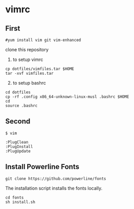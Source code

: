 # vimrc

## First
```
#yum install vim git vim-enhanced
```
clone this repository

1. to setup vimrc
```
cp dotfiles/vimfiles.tar $HOME
tar -xvf vimfiles.tar
```
2. to setup bashrc
```
cd dotfiles
cp -rf .config x86_64-unknown-linux-musl .bashrc $HOME
cd
source .bashrc
```

## Second
```
$ vim

:PlugClean
:PlugInstall
:PlugUpdate
```

## Install Powerline Fonts
```
git clone https://github.com/powerline/fonts
```
The installation script installs the fonts locally.
```
cd fonts
sh install.sh
```

